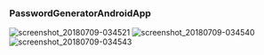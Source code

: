 ### PasswordGeneratorAndroidApp
![screenshot_20180709-034521](https://user-images.githubusercontent.com/32235795/42424511-e8ebfbe2-832a-11e8-8d22-e9761863964b.png)
![screenshot_20180709-034540](https://user-images.githubusercontent.com/32235795/42424513-e978e89a-832a-11e8-836c-b66d4a86c008.png)
![screenshot_20180709-034543](https://user-images.githubusercontent.com/32235795/42424514-e9a7b7c4-832a-11e8-99e1-ebec082ca834.png)
